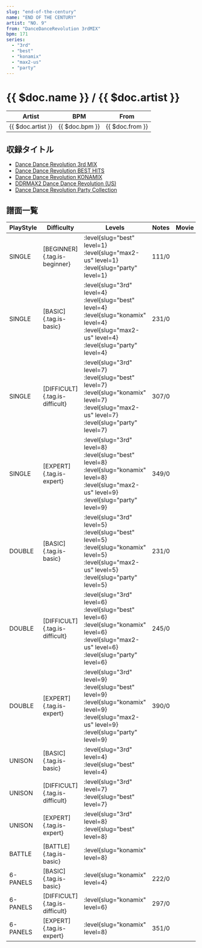 ```yaml
---
slug: "end-of-the-century"
name: "END OF THE CENTURY"
artist: "NO. 9"
from: "DanceDanceRevolution 3rdMIX"
bpm: 171
series:
  - "3rd"
  - "best"
  - "konamix"
  - "max2-us"
  - "party"
---
```


# {{ $doc.name }} / {{ $doc.artist }}

|Artist|BPM|From|
|------|---|----|
|{{ $doc.artist }}|{{ $doc.bpm }}|{{ $doc.from }}|

## 収録タイトル

- [Dance Dance Revolution 3rd MIX](/series/3rd/)
- [Dance Dance Revolution BEST HITS](/series/best/)
- [Dance Dance Revolution KONAMIX](/series/konamix/)
- [DDRMAX2 Dance Dance Revolution (US)](/series/max2-us/)
- [Dance Dance Revolution Party Collection](/series/party/)

## 譜面一覧

|PlayStyle|Difficulty|Levels|Notes|Movie|
|---------|----------|------|-----|-----|
|SINGLE|[BEGINNER]{.tag.is-beginner}|:level{slug="best" level=1} :level{slug="max2-us" level=1} :level{slug="party" level=1}|111/0||
|SINGLE|[BASIC]{.tag.is-basic}|:level{slug="3rd" level=4} :level{slug="best" level=4} :level{slug="konamix" level=4} :level{slug="max2-us" level=4} :level{slug="party" level=4}|231/0||
|SINGLE|[DIFFICULT]{.tag.is-difficult}|:level{slug="3rd" level=7} :level{slug="best" level=7} :level{slug="konamix" level=7} :level{slug="max2-us" level=7} :level{slug="party" level=7}|307/0||
|SINGLE|[EXPERT]{.tag.is-expert}|:level{slug="3rd" level=8} :level{slug="best" level=8} :level{slug="konamix" level=8} :level{slug="max2-us" level=9} :level{slug="party" level=9}|349/0||
|DOUBLE|[BASIC]{.tag.is-basic}|:level{slug="3rd" level=5} :level{slug="best" level=5} :level{slug="konamix" level=5} :level{slug="max2-us" level=5} :level{slug="party" level=5}|231/0||
|DOUBLE|[DIFFICULT]{.tag.is-difficult}|:level{slug="3rd" level=6} :level{slug="best" level=6} :level{slug="konamix" level=6} :level{slug="max2-us" level=6} :level{slug="party" level=6}|245/0||
|DOUBLE|[EXPERT]{.tag.is-expert}|:level{slug="3rd" level=9} :level{slug="best" level=9} :level{slug="konamix" level=9} :level{slug="max2-us" level=9} :level{slug="party" level=9}|390/0||
|UNISON|[BASIC]{.tag.is-basic}|:level{slug="3rd" level=4} :level{slug="best" level=4}|||
|UNISON|[DIFFICULT]{.tag.is-difficult}|:level{slug="3rd" level=7} :level{slug="best" level=7}|||
|UNISON|[EXPERT]{.tag.is-expert}|:level{slug="3rd" level=8} :level{slug="best" level=8}|||
|BATTLE|[BATTLE]{.tag.is-basic}|:level{slug="konamix" level=8}|||
|6-PANELS|[BASIC]{.tag.is-basic}|:level{slug="konamix" level=4}|222/0||
|6-PANELS|[DIFFICULT]{.tag.is-difficult}|:level{slug="konamix" level=6}|297/0||
|6-PANELS|[EXPERT]{.tag.is-expert}|:level{slug="konamix" level=8}|351/0||
